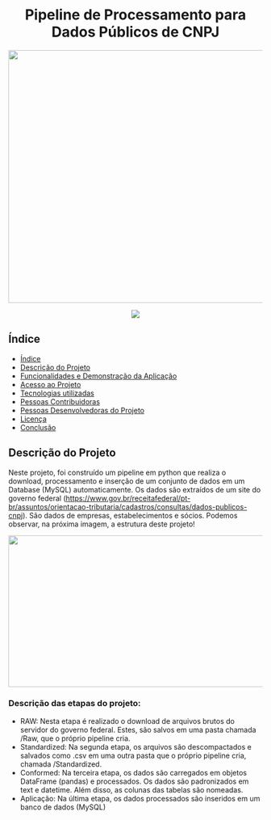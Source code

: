 <h1 align="center"> Pipeline de Processamento para Dados Públicos de CNPJ </h1>

<p align="center">
<img src="https://user-images.githubusercontent.com/96552968/159188707-f9ec21c9-885d-42e0-9b1e-2f3bfc475123.png" width="750" height="500" >
</p>

<p align="center">
<img src="http://img.shields.io/static/v1?label=STATUS&message=EM%20DESENVOLVIMENTO&color=GREEN&style=for-the-badge"/>
</p>

## Índice 

* [Índice](#índice)
* [Descrição do Projeto](#descrição-do-projeto)
* [Funcionalidades e Demonstração da Aplicação](#funcionalidades-e-demonstração-da-aplicação)
* [Acesso ao Projeto](#acesso-ao-projeto)
* [Tecnologias utilizadas](#tecnologias-utilizadas)
* [Pessoas Contribuidoras](#pessoas-contribuidoras)
* [Pessoas Desenvolvedoras do Projeto](#pessoas-desenvolvedoras)
* [Licença](#licença)
* [Conclusão](#conclusão)

## Descrição do Projeto

   Neste projeto, foi construído um pipeline em python que realiza o download, processamento e inserção de um conjunto de dados em um Database (MySQL) automaticamente. Os dados são extraídos de um site do governo federal (https://www.gov.br/receitafederal/pt-br/assuntos/orientacao-tributaria/cadastros/consultas/dados-publicos-cnpj). São dados de empresas, estabelecimentos e sócios. Podemos observar, na próxima imagem, a estrutura deste projeto! 
  
<p align="center">
<img src="https://user-images.githubusercontent.com/96552968/159190254-287f4918-8c81-4f14-83a0-f104f85d6917.png" width="550" height="300" >
</p>

### Descrição das etapas do projeto: 
  
  - RAW: Nesta etapa é realizado o download de arquivos brutos do servidor do governo federal. Estes, são salvos em uma pasta chamada /Raw, que o próprio pipeline cria. 
  - Standardized: Na segunda etapa, os arquivos são descompactados e salvados como .csv em uma outra pasta que o próprio pipeline cria, chamada /Standardized.
  - Conformed: Na terceira etapa, os dados são carregados em objetos DataFrame (pandas) e processados. Os dados são padronizados em text e datetime. Além disso, as colunas das tabelas são nomeadas.    
  - Aplicação: Na última etapa, os dados processados são inseridos em um banco de dados (MySQL) 
  
    

